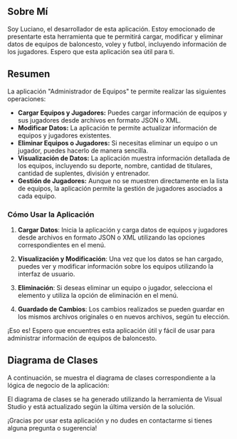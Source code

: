 ## Sobre Mí

Soy Luciano, el desarrollador de esta aplicación. Estoy emocionado de presentarte esta herramienta que te permitirá cargar, modificar y eliminar datos de equipos de baloncesto, voley y futbol, incluyendo información de los jugadores. Espero que esta aplicación sea útil para ti.

## Resumen

La aplicación "Administrador de Equipos" te permite realizar las siguientes operaciones:

- **Cargar Equipos y Jugadores:** Puedes cargar información de equipos y sus jugadores desde archivos en formato JSON o XML.
- **Modificar Datos:** La aplicación te permite actualizar información de equipos y jugadores existentes.
- **Eliminar Equipos o Jugadores:** Si necesitas eliminar un equipo o un jugador, puedes hacerlo de manera sencilla.
- **Visualización de Datos:** La aplicación muestra información detallada de los equipos, incluyendo su deporte, nombre, cantidad de titulares, cantidad de suplentes, división y entrenador.
- **Gestión de Jugadores:** Aunque no se muestren directamente en la lista de equipos, la aplicación permite la gestión de jugadores asociados a cada equipo.

### Cómo Usar la Aplicación

1. **Cargar Datos**: Inicia la aplicación y carga datos de equipos y jugadores desde archivos en formato JSON o XML utilizando las opciones correspondientes en el menú.

2. **Visualización y Modificación**: Una vez que los datos se han cargado, puedes ver y modificar información sobre los equipos utilizando la interfaz de usuario.

3. **Eliminación**: Si deseas eliminar un equipo o jugador, selecciona el elemento y utiliza la opción de eliminación en el menú.

4. **Guardado de Cambios**: Los cambios realizados se pueden guardar en los mismos archivos originales o en nuevos archivos, según tu elección.

¡Eso es! Espero que encuentres esta aplicación útil y fácil de usar para administrar información de equipos de baloncesto.

## Diagrama de Clases

A continuación, se muestra el diagrama de clases correspondiente a la lógica de negocio de la aplicación:



El diagrama de clases se ha generado utilizando la herramienta de Visual Studio y está actualizado según la última versión de la solución.

¡Gracias por usar esta aplicación y no dudes en contactarme si tienes alguna pregunta o sugerencia!